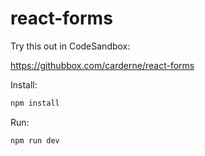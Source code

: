 # react-forms

Try this out in CodeSandbox:

https://githubbox.com/carderne/react-forms

Install:
```bash
npm install
```

Run:
```bash
npm run dev
```

